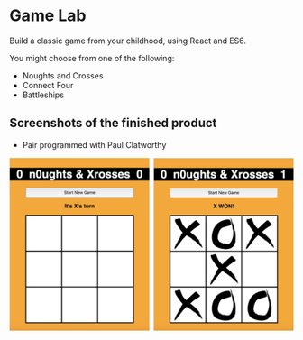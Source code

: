 # Game Lab

Build a classic game from your childhood, using React and ES6.

You might choose from one of the following:

- Noughts and Crosses
- Connect Four
- Battleships

## Screenshots of the finished product

* Pair programmed with Paul Clatworthy

![Alt text](screenshots/noughts_and_crosses.jpg?raw=true)


